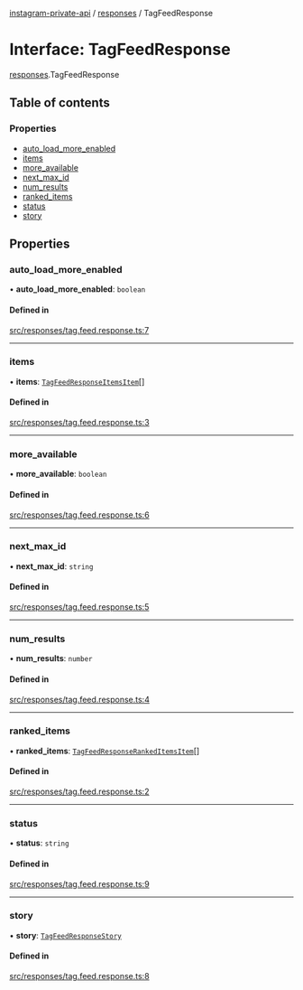 [instagram-private-api](../../README.md) / [responses](../../modules/responses.md) / TagFeedResponse

# Interface: TagFeedResponse

[responses](../../modules/responses.md).TagFeedResponse

## Table of contents

### Properties

- [auto\_load\_more\_enabled](TagFeedResponse.md#auto_load_more_enabled)
- [items](TagFeedResponse.md#items)
- [more\_available](TagFeedResponse.md#more_available)
- [next\_max\_id](TagFeedResponse.md#next_max_id)
- [num\_results](TagFeedResponse.md#num_results)
- [ranked\_items](TagFeedResponse.md#ranked_items)
- [status](TagFeedResponse.md#status)
- [story](TagFeedResponse.md#story)

## Properties

### auto\_load\_more\_enabled

• **auto\_load\_more\_enabled**: `boolean`

#### Defined in

[src/responses/tag.feed.response.ts:7](https://github.com/Nerixyz/instagram-private-api/blob/b3351b9/src/responses/tag.feed.response.ts#L7)

___

### items

• **items**: [`TagFeedResponseItemsItem`](TagFeedResponseItemsItem.md)[]

#### Defined in

[src/responses/tag.feed.response.ts:3](https://github.com/Nerixyz/instagram-private-api/blob/b3351b9/src/responses/tag.feed.response.ts#L3)

___

### more\_available

• **more\_available**: `boolean`

#### Defined in

[src/responses/tag.feed.response.ts:6](https://github.com/Nerixyz/instagram-private-api/blob/b3351b9/src/responses/tag.feed.response.ts#L6)

___

### next\_max\_id

• **next\_max\_id**: `string`

#### Defined in

[src/responses/tag.feed.response.ts:5](https://github.com/Nerixyz/instagram-private-api/blob/b3351b9/src/responses/tag.feed.response.ts#L5)

___

### num\_results

• **num\_results**: `number`

#### Defined in

[src/responses/tag.feed.response.ts:4](https://github.com/Nerixyz/instagram-private-api/blob/b3351b9/src/responses/tag.feed.response.ts#L4)

___

### ranked\_items

• **ranked\_items**: [`TagFeedResponseRankedItemsItem`](TagFeedResponseRankedItemsItem.md)[]

#### Defined in

[src/responses/tag.feed.response.ts:2](https://github.com/Nerixyz/instagram-private-api/blob/b3351b9/src/responses/tag.feed.response.ts#L2)

___

### status

• **status**: `string`

#### Defined in

[src/responses/tag.feed.response.ts:9](https://github.com/Nerixyz/instagram-private-api/blob/b3351b9/src/responses/tag.feed.response.ts#L9)

___

### story

• **story**: [`TagFeedResponseStory`](TagFeedResponseStory.md)

#### Defined in

[src/responses/tag.feed.response.ts:8](https://github.com/Nerixyz/instagram-private-api/blob/b3351b9/src/responses/tag.feed.response.ts#L8)
